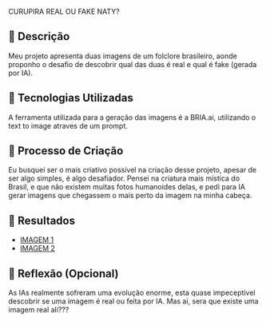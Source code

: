 CURUPIRA REAL OU FAKE NATY?

## 📒 Descrição
Meu projeto apresenta duas imagens de um folclore brasileiro, aonde proponho o desafio de descobrir qual das duas é real e qual é fake (gerada por IA).

## 🤖 Tecnologias Utilizadas
A ferramenta utilizada para a geração das imagens é a BRIA.ai, utilizando o text to image atraves de um prompt.

## 🧐 Processo de Criação
Eu busquei ser o mais criativo possivel na criação desse projeto, apesar de ser algo simples, é algo desafiador. Pensei na criatura mais mística do Brasil, e que não existem muitas fotos humanoides delas, e pedi para IA gerar imagens que chegassem o mais perto da imagem na minha cabeça.

## 🚀 Resultados
- [IMAGEM 1](/exemplos/curupira_1.png)
- [IMAGEM 2](/exemplos/curupira_2.png)
  

## 💭 Reflexão (Opcional)
As IAs realmente sofreram uma evolução enorme, esta quase impeceptivel descobrir se uma imagem é real ou feita por IA.
Mas ai, sera que existe uma imagem real ali???
